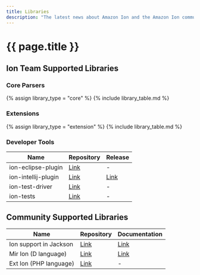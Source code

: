 ```yaml
---
title: Libraries
description: "The latest news about Amazon Ion and the Amazon Ion community."
---
```


# {{ page.title }}

## Ion Team Supported Libraries


### Core Parsers

{% assign library_type = "core" %}
{% include library_table.md %}

### Extensions

{% assign library_type = "extension" %}
{% include library_table.md %}

### Developer Tools

| Name | Repository | Release |
|------|------|---------|
| ion-eclipse-plugin | [Link](https://github.com/amazon-ion/ion-eclipse-plugin) | - |
| ion-intellij-plugin | [Link](https://github.com/amazon-ion/ion-intellij-plugin) | [Link](https://plugins.jetbrains.com/plugin/8409-amazon-ion-intellij-idea-plugin) |
| ion-test-driver | [Link](https://github.com/amazon-ion/ion-test-driver) | - |
| ion-tests | [Link](https://github.com/amazon-ion/ion-tests) | - |

## Community Supported Libraries

| Name | Repository | Documentation |
|------|------------|---------------|
| Ion support in Jackson |  [Link](https://github.com/FasterXML/jackson-dataformats-binary/tree/master/ion) | [Link](http://fasterxml.github.io/jackson-dataformats-binary/javadoc/ion/2.12/) |
| Mir Ion (D language) | [Link](https://github.com/libmir/mir-ion) | [Link](http://mir-ion.libmir.org/) |
| Ext Ion (PHP language) | [Link](https://github.com/awesomized/ext-ion) | - |


